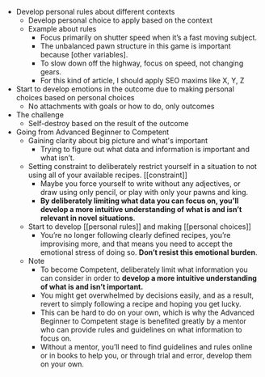 - Develop personal rules about different contexts
    - Develop personal choice to apply based on the context
    - Example about rules
        - Focus primarily on shutter speed when it’s a fast moving subject.
        - The unbalanced pawn structure in this game is important because [other variables].
        - To slow down off the highway, focus on speed, not changing gears.
        - For this kind of article, I should apply SEO maxims like X, Y, Z
- Start to develop emotions in the outcome due to making personal choices based on personal choices
    - No attachments with goals or how to do, only outcomes
- The challenge
    - Self-destroy based on the result of the outcome
- Going from Advanced Beginner to Competent
    - Gaining clarity about big picture and what's important
        - Trying to figure out what data and information is important and what isn’t.
    - Setting constraint to deliberately restrict yourself in a situation to not using all of your available recipes. [[constraint]]
        - Maybe you force yourself to write without any adjectives, or draw using only pencil, or play with only your pawns and king.
        - **By deliberately limiting what data you can focus on, you’ll develop a more intuitive understanding of what is and isn’t relevant in novel situations**.
    - Start to develop [[personal rules]] and making [[personal choices]]
        - You’re no longer following clearly defined recipes, you’re improvising more, and that means you need to accept the emotional stress of doing so. **Don’t resist this emotional burden**.
    - Note
        - To become Competent, deliberately limit what information you can consider in order to **develop a more intuitive understanding of what is and isn’t important.**
        - You might get overwhelmed by decisions easily, and as a result, revert to simply following a recipe and hoping you get lucky.
        - This can be hard to do on your own, which is why the Advanced Beginner to Competent stage is benefited greatly by a mentor who can provide rules and guidelines on what information to focus on.
        - Without a mentor, you’ll need to find guidelines and rules online or in books to help you, or through trial and error, develop them on your own.
